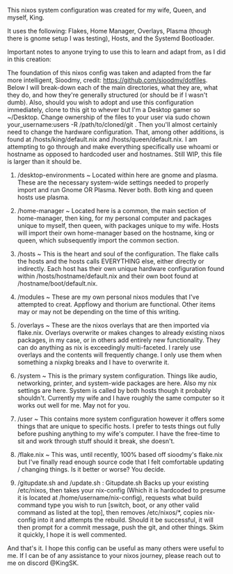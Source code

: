 This nixos system configuration was created for my wife, Queen, and myself, King.

It uses the following: Flakes, Home Manager, Overlays, Plasma (though there is gnome setup I was testing), Hosts, and the Systemd Bootloader.

Important notes to anyone trying to use this to learn and adapt from, as I did in this creation:

The foundation of this nixos config was taken and adapted from the far more intelligent, Sioodmy, credit: https://github.com/sioodmy/dotfiles. Below I will break-down each of the main directories, what they are, what they do, and how they're generally structured (or should be if I wasn't dumb). Also, should you wish to adopt and use this configuration immediately, clone to this git to whever but I'm a Desktop gamer so ~/Desktop. Change ownership of the files to your user via sudo chown your_username:users -R /path/to/cloned/git . Then you'll almost certainly need to change the hardware configuration. That, among other additions, is found at /hosts/king/default.nix and /hosts/queen/default.nix. I am attempting to go through and make everything specifically use whoami or hostname as opposed to hardcoded user and hostnames. Still WIP, this file is larger than it should be.

1. /desktop-environments ~ Located within here are gnome and plasma. These are the necessary system-wide settings needed to properly import and run Gnome OR Plasma. Never both. Both king and queen hosts use plasma.

2. /home-manager ~ Located here is a common, the main section of home-manager, then king, for my personal computer and packages unique to myself, then queen, with packages unique to my wife. Hosts will import their own home-manager based on the hostname, king or queen, which subsequently import the common section.

3. /hosts ~ This is the heart and soul of the configuration. The flake calls the hosts and the hosts calls EVERYTHING else, either directly or indirectly. Each host has their own unique hardware configuration found within /hosts/hostname/default.nix and their own boot found at /hostname/boot/default.nix.

4. /modules ~ These are my own personal nixos modules that I've attempted to creat. Appflowy and thorium are functional. Other items may or may not be depending on the time of this writing.

5. /overlays ~ These are the nixos overlays that are then imported via flake.nix. Overlays overwrite or makes changes to already existing nixos packages, in my case, or in others add entirely new functionality. They can do anything as nix is exceedingly multi-faceted. I rarely use overlays and the contents will frequently change. I only use them when something a nixpkg breaks and I have to overwrite it.

6. /system ~ This is the primary system configuration. Things like audio, networking, printer, and system-wide packages are here. Also my nix settings are here. System is called by both hosts though it probably shouldn't. Currently my wife and I have roughly the same computer so it works out well for me. May not for you.

7. /user ~ This contains more system configuration however it offers some things that are unique to specific hosts. I prefer to tests things out fully before pushing anything to my wife's computer. I have the free-time to sit and work through stuff should it break, she doesn't. 

8. /flake.nix ~ This was, until recently, 100% based off sioodmy's flake.nix but I've finally read enough source code that I felt comfortable updating / changing things. Is it better or worse? You decide.

9. /gitupdate.sh and /update.sh : Gitupdate.sh Backs up your existing /etc/nixos, then takes your nix-config (Which it is hardcoded to presume it is located at /home/username/nix-config), requests what build command type you wish to run [switch, boot, or any other valid command as listed at the top], then removes /etc/nixos/*, copies nix-config into it and attempts the rebuild. Should it be successful, it will then prompt for a commit message, push the git, and other things. Skim it quickly, I hope it is well commented.

And that's it. I hope this config can be useful as many others were useful to me. If I can be of any assistance to your nixos journey, please reach out to me on discord @KingSK. 